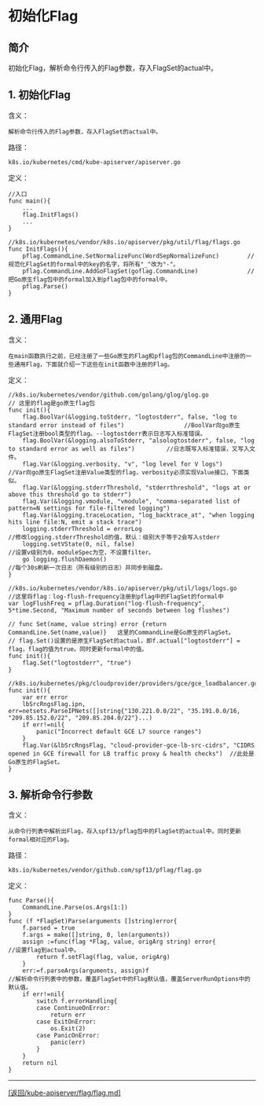 初始化Flag
=========================================================================
## 简介
初始化Flag，解析命令行传入的Flag参数，存入FlagSet的actual中。

## 1. 初始化Flag
含义：

    解析命令行传入的Flag参数，存入FlagSet的actual中。

路径：

    k8s.io/kubernetes/cmd/kube-apiserver/apiserver.go

定义：

    //入口
    func main(){
        ...
        flag.InitFlags()
        ...
    }

    //k8s.io/kubernetes/vendor/k8s.io/apiserver/pkg/util/flag/flags.go
    func InitFlags(){
        pflag.CommandLine.SetNormalizeFunc(WordSepNormalizeFunc)        //规范化FlagSet的formal中的key的名字，将所有"_"改为"-"。
        pflag.CommandLine.AddGoFlagSet(goflag.CommandLine)              //把Go原生flag包中的formal加入到pflag包中的formal中。
        pflag.Parse()
    }
     
## 2. 通用Flag
含义：

    在main函数执行之前，已经注册了一些Go原生的Flag和pflag包的CommandLine中注册的一些通用Flag，下面就介绍一下这些在init函数中注册的Flag。

定义：

    //k8s.io/kubernetes/vendor/github.com/golang/glog/glog.go
    // 这里的flag是go原生flag包
    func init(){
        flag.BoolVar(&logging.toStderr, "logtostderr", false, "log to standard error instead of files")                 //BoolVar向go原生FlagSet注册bool类型的flag。--logtostderr表示日志写入标准错误。
        flag.BoolVar(&logging.alsoToStderr, "alsologtostderr", false, "log to standard error as well as files")         //日志既写入标准错误，又写入文件。
        flag.Var(&logging.verbosity, "v", "log level for V logs")                                                       //Var向go原生FlagSet注册Value类型的flag，verbosity必须实现Value接口，下面类似。
        flag.Var(&logging.stderrThreshold, "stderrthreshold", "logs at or above this threshold go to stderr")                       
        flag.Var(&logging.vmodule, "vmodule", "comma-separated list of pattern=N settings for file-filtered logging")
        flag.Var(&logging.traceLocation, "log_backtrace_at", "when logging hits line file:N, emit a stack trace")
        logging.stderrThreshold = errorLog                                                                              //修改logging.stderrThreshold的值，默认：级别大于等于2会写入stderr
        logging.setVState(0, nil, false)                                                                                //设置v级别为0，moduleSpec为空，不设置filter。
        go logging.flushDaemon()                                                                                        //每个30s刷新一次日志（所有级别的日志）并同步到磁盘。
    }

    //k8s.io/kubernetes/vendor/k8s.io/apiserver/pkg/util/logs/logs.go
    //这里将flag：log-flush-frequency注册到pflag中的FlagSet的formal中
    var logFlushFreq = pflag.Duration("log-flush-frequency", 5*time.Second, "Maximum number of seconds between log flushes")

    // func Set(name, value string) error {return CommandLine.Set(name,value)}   这里的CommandLine是Go原生的FlagSet。
    // flag.Set()设置的是原生FlagSet的actual，即f.actual["logtostderr"] = flag，flag的值为true。同时更新formal中的值。
    func init(){
        flag.Set("logtostderr", "true")     
    }

    //k8s.io/kubernetes/pkg/cloudprovider/providers/gce/gce_loadbalancer.go
    func init(){
        var err error
        lbSrcRngsFlag.ipn, err=netsets.ParseIPNets([]string{"130.221.0.0/22", "35.191.0.0/16, "209.85.152.0/22", "209.85.204.0/22"}...)
        if err!=nil{
            panic("Incorrect default GCE L7 source ranges")
        }
        flag.Var(&lbSrcRngsFlag, "cloud-provider-gce-lb-src-cidrs", "CIDRS opened in GCE firewall for LB traffic proxy & health checks")  //此处是Go原生的FlagSet。
    }

## 3. 解析命令行参数
含义：

    从命令行列表中解析出Flag，存入spf13/pflag包中的FlagSet的actual中。同时更新formal相对应的Flag。

路径：

    k8s.io/kubernetes/vendor/github.com/spf13/pflag/flag.go

定义：

    func Parse(){
        CommandLine.Parse(os.Args[1:])            
    }
    func (f *FlagSet)Parse(arguments []string)error{
        f.parsed = true
        f.args = make([]string, 0, len(arguments))
        assign :=func(flag *Flag, value, origArg string) error{              //设置flag到actual中。
            return f.setFlag(flag, value, origArg)
        }
        err:=f.parseArgs(arguments, assign)f                                 //解析命令行列表中的参数，覆盖FlagSet中的Flag默认值，覆盖ServerRunOptions中的默认值。
        if err!=nil{
            switch f.errorHandling{
            case ContinueOnError:
                return err
            case ExitOnError:
                os.Exit(2)
            case PanicOnError:
                panic(err)
            }
        }
        return nil
    }


_______________________________________________________________________
[[返回/kube-apiserver/flag/flag.md]](./flag.md) 